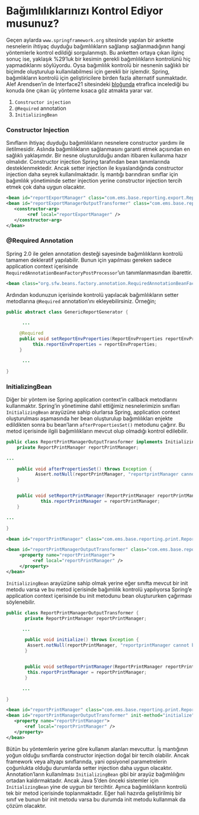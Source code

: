# Bağımlılıklarınızı Kontrol Ediyor musunuz?

Geçen aylarda `www.springframework.org` sitesinde yapılan bir ankette nesnelerin ihtiyaç duyduğu bağımlılıkların sağlanıp 
sağlanmadığının hangi yöntemlerle kontrol edildiği sorgulanmıştı. Bu anketten ortaya çıkan ilginç sonuç ise, yaklaşık 
%29’luk bir kesimin gerekli bağımlılıkların kontrolünü hiç yapmadıklarını söylüyordu. Oysa bağımlılık kontrolü bir 
nesnenin sağlıklı bir biçimde oluşturulup kullanılabilmesi için gerekli bir işlemdir. Spring, bağımlıkların kontrolü için 
geliştiricilere birden fazla alternatif sunmaktadır. Alef Arendsen’in de Interface21 sitesindeki 
[bloğunda](http://blog.interface21.com/main/2007/07/11/setter-injection-versus-constructor-injection-and-the-use-of-required/) 
etraflıca incelediği bu konuda öne çıkan üç yönteme kısaca göz atmakta yarar var.

1. `Constructor injection`
2. `@Required` annotation
3. `InitializingBean`

### Constructor Injection

Sınıfların ihtiyaç duyduğu bağımlılıkların nesnelere constructor yardımı ile iletilmesidir. Aslında bağımlılıkların 
sağlanmasını garanti etmek açısından en sağlıklı yaklaşımdır. Bir nesne oluşturulduğu andan itibaren kullanıma hazır 
olmalıdır. Constructor injection Spring tarafından bean tanımlarında desteklenmektedir. Ancak setter injection ile 
kıyaslandığında constructor injection daha seyrek kullanılmaktadır. İş mantığı barındıran sınıflar için bağımlılık 
yönetiminde setter injection yerine constructor injection tercih etmek çok daha uygun olacaktır.

```xml
<bean id="reportExportManager" class="com.ems.base.reporting.export.ReportExportManager" />
<bean id="reportExportManagerOutputTransformer" class="com.ems.base.reporting.transform.ReportExportManagerOutputTransformer">
   <constructor-arg>
        <ref local="reportExportManager" />
   </constructor-arg>
</bean>
```

### @Required Annotation

Spring 2.0 ile gelen annotation desteği sayesinde bağımlılıkların kontrolü tamamen dekleratif yapılabilir. Bunun için 
yapılması gereken sadece application context içerisinde `RequiredAnnotationBeanFactoryPostProcessor`’un tanımlanmasından 
ibarettir. 

```xml
<bean class="org.sfw.beans.factory.annotation.RequiredAnnotationBeanFactoryPostProcessor"/>
```

Ardından kodunuzun içerisinde kontrolü yapılacak bağımlılıkların setter metodlarına `@Required` annotation’ını 
ekleyebilirsiniz. Örneğin;

```java
public abstract class GenericReportGenerator {

      ...

     @Required
     public void setReportEnvProperties(ReportEnvProperties reportEnvProperties) {
          this.reportEnvProperties = reportEnvProperties;
     }

      ...

}
```

### InitializingBean

Diğer bir yöntem ise Spring application context’in callback metodlarını kullanmaktır. Spring’in yönetimine dahil ettiğimiz 
nesnelerimizin sınıfları `InitializingBean` arayüzüne sahip olurlarsa Spring, application context oluşturulması aşamasında 
her bean oluşturulup bağımlılıkları enjekte edildikten sonra bu bean’ların `afterPropertiesSet()` metodunu çağırır. Bu 
metod içerisinde ilgili bağımlılıkların mevcut olup olmadığı kontrol edilebilir.

```java
public class ReportPrintManagerOutputTransformer implements InitializingBean {
    private ReportPrintManager reportPrintManager;

...

    public void afterPropertiesSet() throws Exception {
           Assert.notNull(reportPrintManager, "reportprintManager cannot be null.");
    }


    public void setReportPrintManager(ReportPrintManager reportPrintManager) {
             this.reportPrintManager = reportPrintManager;
    }

...

}
```

```xml
<bean id="reportPrintManager" class="com.ems.base.reporting.print.ReportPrintManager" />

<bean id="reportPrintManagerOutputTransformer" class="com.ems.base.reporting.transform.ReportPrintManagerOutputTransformer">
     <property name="reportPrintManager">
          <ref local="reportPrintManager" />
     </property>
</bean>
```

`InitializingBean` arayüzüne sahip olmak yerine eğer sınıfta mevcut bir init metodu varsa ve bu metod içerisinde 
bağımlılık kontrolü yapılıyorsa Spring’e application context içerisinde bu init metodunu bean oluştururken çağırması 
söylenebilir.

```java
public class ReportPrintManagerOutputTransformer {
       private ReportPrintManager reportPrintManager;

      ...

       public void initialize() throws Exception {
        Assert.notNull(reportPrintManager, "reportprintManager cannot be null.");
       }


       public void setReportPrintManager(ReportPrintManager reportPrintManager) {
        this.reportPrintManager = reportPrintManager;
       }

      ...

}  
```

```xml
<bean id="reportPrintManager" class="com.ems.base.reporting.print.ReportPrintManager" />
<bean id="reportPrintManagerOutputTransformer" init-method="initialize" class="com.ems.base.reporting.transform.ReportPrintManagerOutputTransformer">
   <property name="reportPrintManager">
       <ref local="reportPrintManager" />
   </property>
</bean> 
```

Bütün bu yöntemlerin yerine göre kullanım alanları mevcuttur. İş mantığının yoğun olduğu sınıflarda constructor injection 
doğal bir tercih olabilir. Ancak framework veya altyapı sınıflarında, yani opsiyonel parametrelerin çoğunlukta olduğu 
durumlarda setter injection daha uygun olacaktır. Annotation’ların kullanılması `InitializingBean` gibi bir arayüz 
bağımlılığını ortadan kaldırmaktadır. Ancak Java 5’den önceki sistemler için `InitializingBean` yine de uygun bir 
tercihtir. Ayrıca bağımlılıkların kontrolü tek bir metod içerisinde toplanmaktadır. Eğer hali hazırda geliştirilmiş bir 
sınıf ve bunun bir init metodu varsa bu durumda init metodu kullanmak da çözüm olacaktır.
